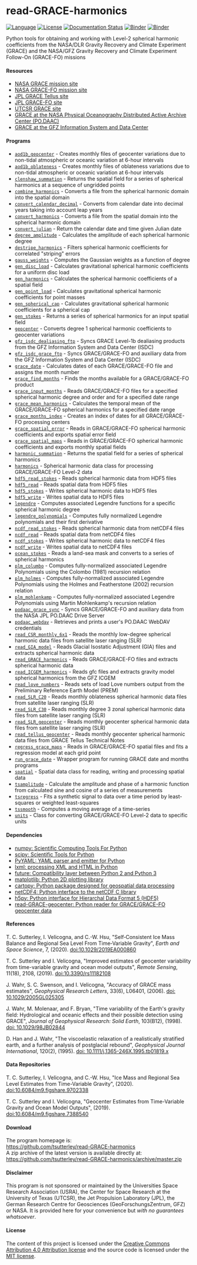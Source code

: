 read-GRACE-harmonics
====================

[![Language](https://img.shields.io/badge/python-v3.7-green.svg)](https://www.python.org/)
[![License](https://img.shields.io/badge/license-MIT-green.svg)](https://github.com/tsutterley/read-GRACE-harmonics/blob/master/LICENSE)
[![Documentation Status](https://readthedocs.org/projects/read-grace-harmonics/badge/?version=latest)](https://read-grace-harmonics.readthedocs.io/en/latest/?badge=latest)
[![Binder](https://mybinder.org/badge_logo.svg)](https://mybinder.org/v2/gh/tsutterley/read-GRACE-harmonics/master)
[![Binder](https://binder.pangeo.io/badge.svg)](https://binder.pangeo.io/v2/gh/tsutterley/read-GRACE-harmonics/master)

Python tools for obtaining and working with Level-2 spherical harmonic coefficients from the NASA/DLR Gravity Recovery and Climate Experiment (GRACE) and the NASA/GFZ Gravity Recovery and Climate Experiment Follow-On (GRACE-FO) missions

#### Resources
- [NASA GRACE mission site](https://www.nasa.gov/mission_pages/Grace/index.html)
- [NASA GRACE-FO mission site](https://www.nasa.gov/missions/grace-fo)
- [JPL GRACE Tellus site](https://grace.jpl.nasa.gov/)
- [JPL GRACE-FO site](https://gracefo.jpl.nasa.gov/)
- [UTCSR GRACE site](http://www.csr.utexas.edu/grace/)
- [GRACE at the NASA Physical Oceanography Distributed Active Archive Center (PO.DAAC)](https://podaac.jpl.nasa.gov/grace)
- [GRACE at the GFZ Information System and Data Center](http://isdc.gfz-potsdam.de/grace-isdc/)

#### Programs
- [`aod1b_geocenter`](https://github.com/tsutterley/read-GRACE-harmonics/blob/master/doc/source/user_guide/aod1b_geocenter.md) - Creates monthly files of geocenter variations due to non-tidal atmospheric or oceanic variation at 6-hour intervals
- [`aod1b_oblateness`](https://github.com/tsutterley/read-GRACE-harmonics/blob/master/doc/source/user_guide/aod1b_oblateness.md) - Creates monthly files of oblateness variations due to non-tidal atmospheric or oceanic variation at 6-hour intervals
- [`clenshaw_summation`](https://github.com/tsutterley/read-GRACE-harmonics/blob/master/doc/source/user_guide/clenshaw_summation.md) - Returns the spatial field for a series of spherical harmonics at a sequence of ungridded points
- [`combine_harmonics`](https://github.com/tsutterley/read-GRACE-harmonics/blob/master/doc/source/user_guide/combine_harmonics.md) - Converts a file from the spherical harmonic domain into the spatial domain
- [`convert_calendar_decimal`](https://github.com/tsutterley/read-GRACE-harmonics/blob/master/doc/source/user_guide/convert_calendar_decimal.md) - Converts from calendar date into decimal years taking into account leap years
- [`convert_harmonics`](https://github.com/tsutterley/read-GRACE-harmonics/blob/master/doc/source/user_guide/convert_harmonics.md) - Converts a file from the spatial domain into the spherical harmonic domain
- [`convert_julian`](https://github.com/tsutterley/read-GRACE-harmonics/blob/master/doc/source/user_guide/convert_julian.md) - Return the calendar date and time given Julian date
- [`degree_amplitude`](https://github.com/tsutterley/read-GRACE-harmonics/blob/master/doc/source/user_guide/degree_amplitude.md) - Calculates the amplitude of each spherical harmonic degree
- [`destripe_harmonics`](https://github.com/tsutterley/read-GRACE-harmonics/blob/master/doc/source/user_guide/destripe_harmonics.md) - Filters spherical harmonic coefficients for correlated "striping" errors
- [`gauss_weights`](https://github.com/tsutterley/read-GRACE-harmonics/blob/master/doc/source/user_guide/gauss_weights.md) - Computes the Gaussian weights as a function of degree
- [`gen_disc_load`](https://github.com/tsutterley/read-GRACE-harmonics/blob/master/doc/source/user_guide/gen_disc_load.md) - Calculates gravitational spherical harmonic coefficients for a uniform disc load
- [`gen_harmonics`](https://github.com/tsutterley/read-GRACE-harmonics/blob/master/doc/source/user_guide/gen_harmonics.md) - Calculates the spherical harmonic coefficients of a spatial field
- [`gen_point_load`](https://github.com/tsutterley/read-GRACE-harmonics/blob/master/doc/source/user_guide/gen_point_load.md) - Calculates gravitational spherical harmonic coefficients for point masses
- [`gen_spherical_cap`](https://github.com/tsutterley/read-GRACE-harmonics/blob/master/doc/source/user_guide/gen_spherical_cap.md) - Calculates gravitational spherical harmonic coefficients for a spherical cap
- [`gen_stokes`](https://github.com/tsutterley/read-GRACE-harmonics/blob/master/doc/source/user_guide/gen_stokes.md) - Returns a series of spherical harmonics for an input spatial field
- [`geocenter`](https://github.com/tsutterley/read-GRACE-harmonics/blob/master/doc/source/user_guide/geocenter.md) - Converts degree 1 spherical harmonic coefficients to geocenter variations
- [`gfz_isdc_dealiasing_ftp`](https://github.com/tsutterley/read-GRACE-harmonics/blob/master/doc/source/user_guide/gfz_isdc_dealiasing_ftp.md) - Syncs GRACE Level-1b dealiasing products from the GFZ Information System and Data Center (ISDC)
- [`gfz_isdc_grace_ftp`](https://github.com/tsutterley/read-GRACE-harmonics/blob/master/doc/source/user_guide/gfz_isdc_grace_ftp.md) - Syncs GRACE/GRACE-FO and auxiliary data from the GFZ Information System and Data Center (ISDC)
- [`grace_date`](https://github.com/tsutterley/read-GRACE-harmonics/blob/master/doc/source/user_guide/grace_date.md) - Calculates dates of each GRACE/GRACE-FO file and assigns the month number
- [`grace_find_months`](https://github.com/tsutterley/read-GRACE-harmonics/blob/master/doc/source/user_guide/grace_find_months.md) - Finds the months available for a GRACE/GRACE-FO product
- [`grace_input_months`](https://github.com/tsutterley/read-GRACE-harmonics/blob/master/doc/source/user_guide/grace_input_months.md) - Reads GRACE/GRACE-FO files for a specified spherical harmonic degree and order and for a specified date range
- [`grace_mean_harmonics`](https://github.com/tsutterley/read-GRACE-harmonics/blob/master/doc/source/user_guide/grace_mean_harmonics.md) - Calculates the temporal mean of the GRACE/GRACE-FO spherical harmonics for a specified date range
- [`grace_months_index`](https://github.com/tsutterley/read-GRACE-harmonics/blob/master/doc/source/user_guide/grace_months_index.md) - Creates an index of dates for all GRACE/GRACE-FO processing centers
- [`grace_spatial_error`](https://github.com/tsutterley/read-GRACE-harmonics/blob/master/doc/source/user_guide/grace_spatial_error.md) - Reads in GRACE/GRACE-FO spherical harmonic coefficients and exports spatial error field
- [`grace_spatial_maps`](https://github.com/tsutterley/read-GRACE-harmonics/blob/master/doc/source/user_guide/grace_spatial_maps.md) - Reads in GRACE/GRACE-FO spherical harmonic coefficients and exports monthly spatial fields
- [`harmonic_summation`](https://github.com/tsutterley/read-GRACE-harmonics/blob/master/doc/source/user_guide/harmonic_summation.md) - Returns the spatial field for a series of spherical harmonics
- [`harmonics`](https://github.com/tsutterley/read-GRACE-harmonics/blob/master/doc/source/user_guide/harmonics.rst) - Spherical harmonic data class for processing GRACE/GRACE-FO Level-2 data
- [`hdf5_read_stokes`](https://github.com/tsutterley/read-GRACE-harmonics/blob/master/doc/source/user_guide/hdf5_read_stokes.md) - Reads spherical harmonic data from HDF5 files
- [`hdf5_read`](https://github.com/tsutterley/read-GRACE-harmonics/blob/master/doc/source/user_guide/hdf5_read.md) - Reads spatial data from HDF5 files
- [`hdf5_stokes`](https://github.com/tsutterley/read-GRACE-harmonics/blob/master/doc/source/user_guide/hdf5_stokes.md) - Writes spherical harmonic data to HDF5 files
- [`hdf5_write`](https://github.com/tsutterley/read-GRACE-harmonics/blob/master/doc/source/user_guide/hdf5_write.md) - Writes spatial data to HDF5 files
- [`legendre`](https://github.com/tsutterley/read-GRACE-harmonics/blob/master/doc/source/user_guide/legendre.md) - Computes associated Legendre functions for a specific spherical harmonic degree
- [`legendre_polynomials`](https://github.com/tsutterley/read-GRACE-harmonics/blob/master/doc/source/user_guide/legendre_polynomials.md) - Computes fully normalized Legendre polynomials and their first derivative
- [`ncdf_read_stokes`](https://github.com/tsutterley/read-GRACE-harmonics/blob/master/doc/source/user_guide/ncdf_read_stokes.md) - Reads spherical harmonic data from netCDF4 files
- [`ncdf_read`](https://github.com/tsutterley/read-GRACE-harmonics/blob/master/doc/source/user_guide/ncdf_read.md) - Reads spatial data from netCDF4 files
- [`ncdf_stokes`](https://github.com/tsutterley/read-GRACE-harmonics/blob/master/doc/source/user_guide/ncdf_stokes.md) - Writes spherical harmonic data to netCDF4 files
- [`ncdf_write`](https://github.com/tsutterley/read-GRACE-harmonics/blob/master/doc/source/user_guide/ncdf_write.md) - Writes spatial data to netCDF4 files
- [`ocean_stokes`](https://github.com/tsutterley/read-GRACE-harmonics/blob/master/doc/source/user_guide/ocean_stokes.md) - Reads a land-sea mask and converts to a series of spherical harmonics
- [`plm_columbo`](https://github.com/tsutterley/read-GRACE-harmonics/blob/master/doc/source/user_guide/plm_columbo.md) - Computes fully-normalized associated Legendre Polynomials using the Colombo (1981) recursion relation
- [`plm_holmes`](https://github.com/tsutterley/read-GRACE-harmonics/blob/master/doc/source/user_guide/plm_holmes.md) - Computes fully-normalized associated Legendre Polynomials using the Holmes and Featherstone (2002) recursion relation
- [`plm_mohlenkamp`](https://github.com/tsutterley/read-GRACE-harmonics/blob/master/doc/source/user_guide/plm_mohlenkamp.md) - Computes fully-normalized associated Legendre Polynomials using Martin Mohlenkamp's recursion relation
- [`podaac_grace_sync`](https://github.com/tsutterley/read-GRACE-harmonics/blob/master/doc/source/user_guide/podaac_grace_sync.md) - Syncs GRACE/GRACE-FO and auxiliary data from the NASA JPL PO.DAAC Drive Server
- [`podaac_webdav`](https://github.com/tsutterley/read-GRACE-harmonics/blob/master/doc/source/user_guide/podaac_webdav.md) - Retrieves and prints a user's PO.DAAC WebDAV credentials
- [`read_CSR_monthly_6x1`](https://github.com/tsutterley/read-GRACE-harmonics/blob/master/doc/source/user_guide/read_CSR_monthly_6x1.md) - Reads the monthly low-degree spherical harmonic data files from satellite laser ranging (SLR)
- [`read_GIA_model`](https://github.com/tsutterley/read-GRACE-harmonics/blob/master/doc/source/user_guide/read_GIA_model.md) - Reads Glacial Isostatic Adjustment (GIA) files and extracts spherical harmonic data
- [`read_GRACE_harmonics`](https://github.com/tsutterley/read-GRACE-harmonics/blob/master/doc/source/user_guide/read_GRACE_harmonics.md) - Reads GRACE/GRACE-FO files and extracts spherical harmonic data
- [`read_ICGEM_harmonics`](https://github.com/tsutterley/read-GRACE-harmonics/blob/master/doc/source/user_guide/read_ICGEM_harmonics.md) - Reads gfc files and extracts gravity model spherical harmonics from the GFZ ICGEM
- [`read_love_numbers`](https://github.com/tsutterley/read-GRACE-harmonics/blob/master/doc/source/user_guide/read_love_numbers.md) - Reads sets of load Love numbers output from the Preliminary Reference Earth Model (PREM)
- [`read_SLR_C20`](https://github.com/tsutterley/read-GRACE-harmonics/blob/master/doc/source/user_guide/read_SLR_C20.md) - Reads monthly oblateness spherical harmonic data files from satellite laser ranging (SLR)
- [`read_SLR_C30`](https://github.com/tsutterley/read-GRACE-harmonics/blob/master/doc/source/user_guide/read_SLR_C30.md) - Reads monthly degree 3 zonal spherical harmonic data files from satellite laser ranging (SLR)
- [`read_SLR_geocenter`](https://github.com/tsutterley/read-GRACE-harmonics/blob/master/doc/source/user_guide/read_SLR_geocenter.md) - Reads monthly geocenter spherical harmonic data files from satellite laser ranging (SLR)
- [`read_tellus_geocenter`](https://github.com/tsutterley/read-GRACE-harmonics/blob/master/doc/source/user_guide/read_tellus_geocenter.md) - Reads monthly geocenter spherical harmonic data files from GRACE Tellus Technical Notes
- [`regress_grace_maps`](https://github.com/tsutterley/read-GRACE-harmonics/blob/master/doc/source/user_guide/regress_grace_maps.md) - Reads in GRACE/GRACE-FO spatial files and fits a regression model at each grid point
- [`run_grace_date`](https://github.com/tsutterley/read-GRACE-harmonics/blob/master/doc/source/user_guide/run_grace_date.md) - Wrapper program for running GRACE date and months programs
- [`spatial`](https://github.com/tsutterley/read-GRACE-harmonics/blob/master/doc/source/user_guide/spatial.rst) - Spatial data class for reading, writing and processing spatial data
- [`tsamplitude`](https://github.com/tsutterley/read-GRACE-harmonics/blob/master/doc/source/user_guide/tsamplitude.md) - Calculate the amplitude and phase of a harmonic function from calculated sine and cosine of a series of measurements
- [`tsregress`](https://github.com/tsutterley/read-GRACE-harmonics/blob/master/doc/source/user_guide/tsregress.md) - Fits a synthetic signal to data over a time period by least-squares or weighted least-squares
- [`tssmooth`](https://github.com/tsutterley/read-GRACE-harmonics/blob/master/doc/source/user_guide/tssmooth.md) - Computes a moving average of a time-series
- [`units`](https://github.com/tsutterley/read-GRACE-harmonics/blob/master/doc/source/user_guide/units.rst) - Class for converting GRACE/GRACE-FO Level-2 data to specific units

#### Dependencies
- [numpy: Scientific Computing Tools For Python](https://www.numpy.org)
- [scipy: Scientific Tools for Python](https://docs.scipy.org/doc/)
- [PyYAML: YAML parser and emitter for Python](https://github.com/yaml/pyyaml)
- [lxml: processing XML and HTML in Python](https://pypi.python.org/pypi/lxml)
- [future: Compatibility layer between Python 2 and Python 3](https://python-future.org/)
- [matplotlib: Python 2D plotting library](https://matplotlib.org/)
- [cartopy: Python package designed for geospatial data processing](https://scitools.org.uk/cartopy/docs/latest/)
- [netCDF4: Python interface to the netCDF C library](https://unidata.github.io/netcdf4-python/)
- [h5py: Python interface for Hierarchal Data Format 5 (HDF5)](https://www.h5py.org/)
- [read-GRACE-geocenter: Python reader for GRACE/GRACE-FO geocenter data](https://github.com/tsutterley/read-GRACE-geocenter/)

#### References
T. C. Sutterley, I. Velicogna, and C.-W. Hsu, "Self‐Consistent Ice Mass Balance
and Regional Sea Level From Time‐Variable Gravity", *Earth and Space Science*, 7,
(2020). [doi:10.1029/2019EA000860](https://doi.org/10.1029/2019EA000860)

T. C. Sutterley and I. Velicogna, "Improved estimates of geocenter variability
from time-variable gravity and ocean model outputs", *Remote Sensing*, 11(18),
2108, (2019). [doi:10.3390/rs11182108](https://doi.org/10.3390/rs11182108)

J. Wahr, S. C. Swenson, and I. Velicogna, "Accuracy of GRACE mass estimates",
*Geophysical Research Letters*, 33(6), L06401, (2006).
[doi: 10.1029/2005GL025305](https://doi.org/10.1029/2005GL025305)

J. Wahr, M. Molenaar, and F. Bryan, "Time variability of the Earth's gravity
field: Hydrological and oceanic effects and their possible detection using
GRACE", *Journal of Geophysical Research: Solid Earth*, 103(B12), (1998).
[doi: 10.1029/98JB02844](https://doi.org/10.1029/98JB02844)

D. Han and J. Wahr, "The viscoelastic relaxation of a realistically stratified
earth, and a further analysis of postglacial rebound", *Geophysical Journal
International*, 120(2), (1995).
[doi: 10.1111/j.1365-246X.1995.tb01819.x](https://doi.org/10.1111/j.1365-246X.1995.tb01819.x)

#### Data Repositories
T. C. Sutterley, I. Velicogna, and C.-W. Hsu, "Ice Mass and Regional Sea Level
Estimates from Time-Variable Gravity", (2020).
[doi:10.6084/m9.figshare.9702338](https://doi.org/10.6084/m9.figshare.9702338)

T. C. Sutterley and I. Velicogna, "Geocenter Estimates from Time-Variable
Gravity and Ocean Model Outputs", (2019).
[doi:10.6084/m9.figshare.7388540](https://doi.org/10.6084/m9.figshare.7388540)

#### Download
The program homepage is:  
https://github.com/tsutterley/read-GRACE-harmonics  
A zip archive of the latest version is available directly at:  
https://github.com/tsutterley/read-GRACE-harmonics/archive/master.zip  

#### Disclaimer
This program is not sponsored or maintained by the Universities Space Research Association (USRA), the Center for Space Research at the University of Texas (UTCSR), the Jet Propulsion Laboratory (JPL), the German Research Centre for Geosciences (GeoForschungsZentrum, GFZ) or NASA.  It is provided here for your convenience but _with no guarantees whatsoever_.

#### License
The content of this project is licensed under the [Creative Commons Attribution 4.0 Attribution license](https://creativecommons.org/licenses/by/4.0/) and the source code is licensed under the [MIT license](LICENSE).
